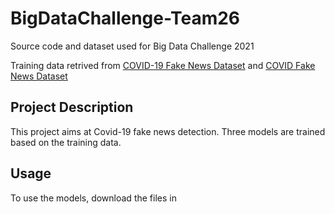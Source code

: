 # BigDataChallenge-Team26
Source code and dataset used for Big Data Challenge 2021

Training data retrived from <a href="https://data.mendeley.com/datasets/zwfdmp5syg/1">COVID-19 Fake News Dataset</a> and <a href="https://zenodo.org/record/4282522#.YLS5KJMzbOQ">COVID Fake News Dataset</a> 

## Project Description
This project aims at Covid-19 fake news detection. Three models are trained based on the training data. 

## Usage
To use the models, download the files in 
